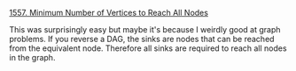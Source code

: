 [1557. Minimum Number of Vertices to Reach All Nodes](https://leetcode.com/problems/minimum-number-of-vertices-to-reach-all-nodes/)

This was surprisingly easy but maybe it's because I weirdly good at graph problems. If you reverse a DAG, the sinks are nodes that can be reached from the equivalent node. Therefore all sinks are required to reach all nodes in the graph.